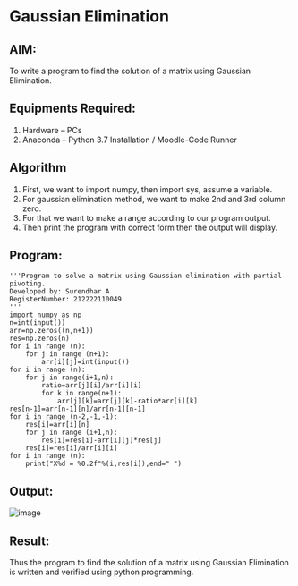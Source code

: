 # Gaussian Elimination

## AIM:
To write a program to find the solution of a matrix using Gaussian Elimination.

## Equipments Required:
1. Hardware – PCs
2. Anaconda – Python 3.7 Installation / Moodle-Code Runner

## Algorithm
1. First, we want to import numpy, then import sys, assume a variable.
2. For gaussian elimination method, we want to make 2nd and 3rd column zero.
3. For that we want to make a range according to our program output.
4. Then print the program with correct form then the output will display.

## Program:

```
'''Program to solve a matrix using Gaussian elimination with partial pivoting.
Developed by: Surendhar A
RegisterNumber: 212222110049
'''
import numpy as np
n=int(input())
arr=np.zeros((n,n+1))
res=np.zeros(n)
for i in range (n):
    for j in range (n+1):
        arr[i][j]=int(input())
for i in range (n):
    for j in range(i+1,n):
        ratio=arr[j][i]/arr[i][i]
        for k in range(n+1):
            arr[j][k]=arr[j][k]-ratio*arr[i][k]
res[n-1]=arr[n-1][n]/arr[n-1][n-1]
for i in range (n-2,-1,-1):
    res[i]=arr[i][n]
    for j in range (i+1,n):
        res[i]=res[i]-arr[i][j]*res[j]
    res[i]=res[i]/arr[i][i]
for i in range (n):
    print("X%d = %0.2f"%(i,res[i]),end=" ")
```

## Output:
![image](https://github.com/Surendhar6/Gaussian/assets/118352907/d571176b-a69b-4dbf-9019-1aac0e1d7e68)

## Result:
Thus the program to find the solution of a matrix using Gaussian Elimination is written and verified using python programming.
